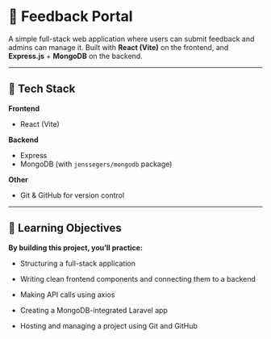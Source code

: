 # 📝 Feedback Portal

A simple full-stack web application where users can submit feedback and admins can manage it. Built with **React (Vite)** on the frontend, and **Express.js** + **MongoDB** on the backend.

---

## 🚀 Tech Stack

**Frontend**  
- React (Vite)

**Backend**  
- Express
- MongoDB (with `jenssegers/mongodb` package)

**Other**  
- Git & GitHub for version control

---

## 🧪 Learning Objectives
**By building this project, you’ll practice:**

- Structuring a full-stack application

- Writing clean frontend components and connecting them to a backend

- Making API calls using axios

- Creating a MongoDB-integrated Laravel app

- Hosting and managing a project using Git and GitHub



